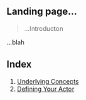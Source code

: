 

## Landing page...
> ...Introducton




...blah

## Index
1. [Underlying Concepts](../docs/concepts.md)
2. [Defining Your Actor](../docs/your_actor.md)








